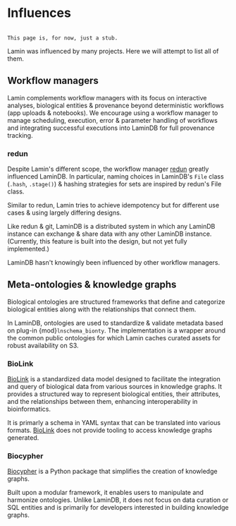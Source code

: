 # Influences

```{note}

This page is, for now, just a stub.

```

Lamin was influenced by many projects. Here we will attempt to list all of them.

## Workflow managers

Lamin complements workflow managers with its focus on interactive analyses, biological entities & provenance beyond deterministic workflows (app uploads & notebooks). We encourage using a workflow manager to manage scheduling, execution, error & parameter handling of workflows and integrating successful executions into LaminDB for full provenance tracking.

### redun

Despite Lamin's different scope, the workflow manager [redun](https://github.com/insitro/redun) greatly influenced LaminDB. In particular, naming choices in LaminDB's `File` class (`.hash`, `.stage()`) & hashing strategies for sets are inspired by redun's File class.

Similar to redun, Lamin tries to achieve idempotency but for different use cases & using largely differing designs.

Like redun & git, LaminDB is a distributed system in which any LaminDB instance can exchange & share data with any other LaminDB instance. (Currently, this feature is built into the design, but not yet fully implemented.)

LaminDB hasn't knowingly been influenced by other workflow managers.

## Meta-ontologies & knowledge graphs

Biological ontologies are structured frameworks that define and categorize biological entities along with the relationships that connect them.

In LaminDB, ontologies are used to standardize & validate metadata based on plug-in {mod}`lnschema_bionty`. The implementation is a wrapper around the common public ontologies for which Lamin caches curated assets for robust availability on S3.

### BioLink

[BioLink](https://biolink.github.io/biolink-model/) is a standardized data model designed to facilitate the integration and query of biological data from various sources in knowledge graphs. It provides a structured way to represent biological entities, their attributes, and the relationships between them, enhancing interoperability in bioinformatics.

It is primarly a schema in YAML syntax that can be translated into various formats. [BioLink](https://biolink.github.io/biolink-model/) does not provide tooling to access knowledge graphs generated.

### Biocypher

[Biocypher](https://biocypher.org/) is a Python package that simplifies the creation of knowledge graphs.

Built upon a modular framework, it enables users to manipulate and harmonize ontologies. Unlike LaminDB, it does not focus on data curation or SQL entities and is primarily for developers interested in building knowledge graphs.
